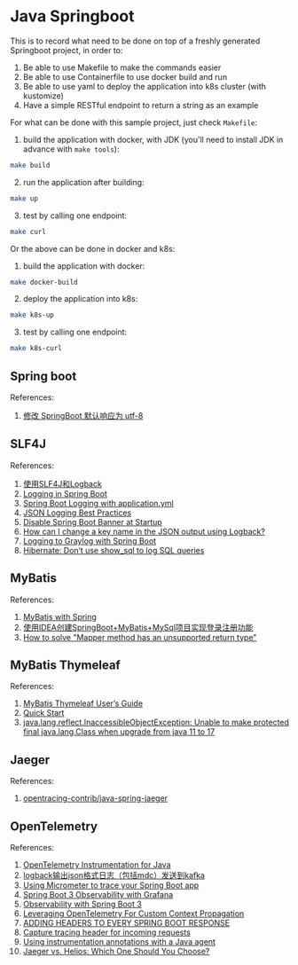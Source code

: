 # Java Springboot

This is to record what need to be done on top of a freshly generated Springboot project, in order to:
1. Be able to use Makefile to make the commands easier
2. Be able to use Containerfile to use docker build and run
3. Be able to use yaml to deploy the application into k8s cluster (with kustomize)
4. Have a simple RESTful endpoint to return a string as an example


For what can be done with this sample project, just check `Makefile`:
1. build the application with docker, with JDK (you'll need to install JDK in advance with `make tools`):
```BASH
make build
```

2. run the application after building:
```BASH
make up
```

3. test by calling one endpoint:
```BASH
make curl
```

Or the above can be done in docker and k8s:
1. build the application with docker:
```BASH
make docker-build
```

2. deploy the application into k8s:
```BASH
make k8s-up
```

3. test by calling one endpoint:
```BASH
make k8s-curl
```

## Spring boot
References:
1. [修改 SpringBoot 默认响应为 utf-8](https://blog.csdn.net/howeres/article/details/124751106)

## SLF4J
References:
1. [使用SLF4J和Logback](https://www.liaoxuefeng.com/wiki/1252599548343744/1264739155914176)
2. [Logging in Spring Boot](https://www.baeldung.com/spring-boot-logging)
3. [Spring Boot Logging with application.yml](https://howtodoinjava.com/spring-boot2/logging/configure-logging-application-yml/)
4. [JSON Logging Best Practices](https://www.loggly.com/use-cases/json-logging-best-practices/)
5. [Disable Spring Boot Banner at Startup](https://www.baeldung.com/spring-boot-disable-banner)
6. [How can I change a key name in the JSON output using Logback?](https://stackoverflow.com/questions/59718108/how-can-i-change-a-key-name-in-the-json-output-using-logback)
7. [Logging to Graylog with Spring Boot](https://www.baeldung.com/graylog-with-spring-boot)
8. [Hibernate: Don’t use show_sql to log SQL queries](https://medium.com/javarevisited/hibernate-dont-use-show-sql-to-log-sql-queries-8698cb3013b9)

## MyBatis
References:
1. [MyBatis with Spring](https://www.baeldung.com/spring-mybatis)
2. [使用IDEA创建SpringBoot+MyBatis+MySql项目实现登录注册功能](https://bbs.huaweicloud.com/blogs/350657)
3. [How to solve "Mapper method has an unsupported return type"](https://stackoverflow.com/questions/66239665/how-to-solve-mapper-method-has-an-unsupported-return-type)

## MyBatis Thymeleaf
References:
1. [MyBatis Thymeleaf User’s Guide](https://mybatis.org/thymeleaf-scripting/user-guide.html)
2. [Quick Start](https://github.com/mybatis/thymeleaf-scripting/wiki/Quick-Start)
3. [java.lang.reflect.InaccessibleObjectException: Unable to make protected final java.lang.Class when upgrade from java 11 to 17](https://stackoverflow.com/questions/68168691/java-lang-reflect-inaccessibleobjectexception-unable-to-make-protected-final-ja)


## Jaeger
References:
1. [opentracing-contrib/java-spring-jaeger](https://github.com/opentracing-contrib/java-spring-jaeger)

## OpenTelemetry
References:
1. [OpenTelemetry Instrumentation for Java](https://github.com/open-telemetry/opentelemetry-java-instrumentation)
2. [logback输出json格式日志（包括mdc）发送到kafka](https://www.cnblogs.com/bigben0123/p//10613257.html)
3. [Using Micrometer to trace your Spring Boot app](https://springbootlearning.medium.com/using-micrometer-to-trace-your-spring-boot-app-1fe6ff9982ae)
4. [Spring Boot 3 Observability with Grafana](https://piotrminkowski.com/2022/11/03/spring-boot-3-observability-with-grafana)
5. [Observability with Spring Boot 3](https://spring.io/blog/2022/10/12/observability-with-spring-boot-3)
6. [Leveraging OpenTelemetry For Custom Context Propagation](https://doordash.engineering/2021/06/17/leveraging-opentelemetry-for-custom-context-propagation/)
7. [ADDING HEADERS TO EVERY SPRING BOOT RESPONSE](https://www.mkammerer.de/blog/adding-headers-to-every-spring-boot-response/)
8. [Capture tracing header for incoming requests](https://github.com/open-telemetry/opentelemetry-dotnet/issues/337)
9. [Using instrumentation annotations with a Java agent](https://opentelemetry.io/docs/instrumentation/java/automatic/annotations/)
10. [Jaeger vs. Helios: Which One Should You Choose?](https://gethelios.dev/blog/jaeger-vs-helios-which-one-should-you-choose/)

